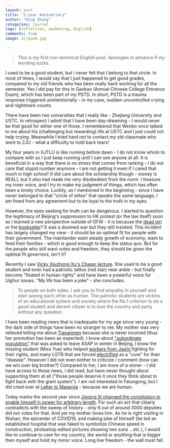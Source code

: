 ```yaml
---
layout: post
title: "2-year Anniversary"
author: "Qing Zhang"
categories: journal
tags: [reflection, awakening, English]
comments: true
image: allgood.jpg

---
```


 


> This is my first non-technical English post. Apologies in advance if my wording sucks.

I used to be a good student, but I never felt that I belong to that circle. In most of times, I would say that I just happened to get good grades, compared to my old friends who has been really hard-working for all the semester. Yes I did pay for this in Gaokao (Annual Chinese College Entrance Exam), which has been part of my PSTD. In short, PSTD is a trauma response triggered unintentionally - in my case, sudden uncontrolled crying and nightmare counts.



There have been two universities that I really like - Zhejiang University and USTC. In retrospect I admit that I have been day-dreaming - I would never be that good for either one of those. I remembered that Wenbo once talked to me about his (challenging but rewarding) life at USTC and I just could not help crying. Meanwhile I tried hard not to contact my old classmate who went to ZJU - what a difficulty to hold back tears!



My four years in XJTLU is like running before dawn - I do not know whom to compare with so I just keep running until I can see anyone at all. It is beneficial in a way that there is no stress that comes from ranking - I do not care that stupid number anymore - I am not getting it even if I cared that much in high school! (I did care about the scholarship though - money is REAL), but it also had made me very disobedient from the *norm*. I treasure my inner voice, and I try to make my judgment of things, which has often been a lonely choice. Luckily, as I mentioned in the beginning - since I have never  belonged to that "circle of elites" that speaks the same language, I am freed from any agreement but to be loyal to the truth in my eyes.



However, the eyes seeking for truth can be dangerous. I started to question the legitimacy of Beijing's suppression to HK protest (or the law itself) soon as I learned a new perspective outside of GFW - it is because the [dead girl](https://www.nytimes.com/2019/06/15/world/asia/hong-kong-murder-taiwan-extradition.html) or the [bookseller](https://www.bbc.com/news/world-asia-china-51624433)? It was a doomed war but they still insisted. This incident has largely changed my view - it should be an optimal fit for people with their government. The mainlander want steady growth of economy, want to feed their families - which is good enough to keep the status quo. But for the people who still want votes and freedom, they should be given the optimal fit governors, isn't it? 



Recently I saw [Vicky Xiuzhong Xu's Chaser lecture](https://www.vickyxu.com/comedy). She used to be a good student and even had a patriotic tattoo (red star) near ankle - but finally become "fixated in human rights" and have been a powerful voice for Uighur issues. "My life has been a joke" - she concludes. 

> To people on both sides, I ask you to find empathy in yourself and start seeing each other as human. The patriotic students are victims of an educational system and society where the No.1 criterion to be a good student and decent citizen is to love the country and party without any question.



I have been reading news that is inadequate for my age since very young - the dark side of things have been no stranger to me. My mother was very relieved telling me about [Tiananmen](https://www.bbc.com/news/world-asia-48445934) because she is never involved (thus her promotion has been as expected). I know about ["subordinate population"](https://qz.com/1138395/low-end-population-what-you-need-to-know-about-chinas-crackdown-on-migrant-workers/) that was asked to leave ASAP in winter in Beijing, I know the missing student (Miss Yue) who helped [workers from Jiashi ](https://en.wikipedia.org/wiki/Jasic_Incident) fighting for their rights, and many LGTB that are forced [electrified](https://en.wikipedia.org/wiki/Yang_Yongxin) as a "cure" for their "disease". However I did not even bother to criticize / comment (how can we win over big brother?) Compared to her, I am more of a sinner - I did have access to those news, I did read, but have never thought about supporting them at all ("those people deserve it once they think about to fight back with the giant system"). I am not interested in Falungong, but I did cried over at [Letter to Masanjia](https://www.letterfrommasanjia.com/) - because we are human.



Today marks the second year since [Jinping Xi changed the constitution to enable himself in power for arbitrary length](https://www.nytimes.com/2018/02/25/world/asia/china-xi-jinping.html). For such an act that clearly contradicts with the sweep of history - only 6 out of around 3000 deputies did not votes for that. And yet my mother loves him. As he is right visiting in Wuhan, the epicenter of COVID19, and making  joke of himself (be led an established hospital that was faked to symbolize Chinese speed in construction, photoshop edited pictures showing two suns ...etc ), I would like to continue to care for my country, the world or anything that is bigger then myself and hold my minor voice. Long live freedom - the wall must fall.

